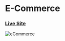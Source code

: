 # E-Commerce
### [Live Site](eshopedev.netlify.app/)

![eCommerce](https://i.ibb.co/mH9SNNq/Build-an-e-commerce-1.png)

